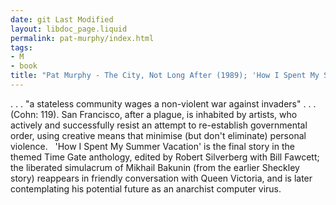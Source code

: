 ```yaml
---
date: git Last Modified
layout: libdoc_page.liquid
permalink: pat-murphy/index.html
tags:
- M
- book
title: "Pat Murphy - The City, Not Long After (1989); 'How I Spent My Summer  Vacation'"
---
```


. . . "a stateless community wages a non-violent war against invaders" . . . (Cohn: 119).  San Francisco, after a plague, is inhabited by artists, who actively and  successfully resist an attempt to re-establish governmental order, using  creative means that minimise (but don't eliminate) personal violence.
 
'How I Spent My Summer Vacation' is the final  story in the themed Time Gate anthology, edited by Robert Silverberg with  Bill Fawcett; the liberated simulacrum of Mikhail Bakunin (from the earlier  Sheckley story) reappears in friendly conversation with Queen Victoria, and is  later contemplating his potential future as an anarchist computer virus.